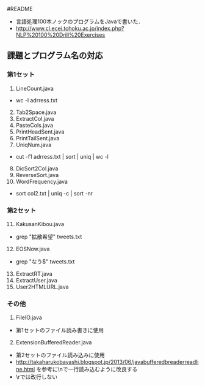 #README

- 言語処理100本ノックのプログラムをJavaで書いた．
- http://www.cl.ecei.tohoku.ac.jp/index.php?NLP%20100%20Drill%20Exercises

## 課題とプログラム名の対応
### 第1セット
1. LineCount.java  
 - wc -l adrress.txt 
2. Tab2Space.java 
3. ExtractCol.java
4. PasteCols.java
5. PrintHeadSent.java 
6. PrintTailSent.java
7. UniqNum.java
 - cut -f1 adrress.txt | sort | uniq | wc -l
8. DicSort2Col.java 
9. ReverseSort.java
10. WordFrequency.java
 - sort col2.txt | uniq -c | sort -nr

### 第2セット
11. KakusanKibou.java
 - grep "拡散希望" tweets.txt
12. EOSNow.java
 - grep "なう$" tweets.txt
13. ExtractRT.java
14. ExtractUser.java
15. User2HTMLURL.java

### その他
1. FileIO.java
 - 第1セットのファイル読み書きに使用
2. ExtensionBufferedReader.java 
 - 第2セットのファイル読み込みに使用
 - http://takaharukobayashi.blogspot.jp/2013/06/javabufferedbreaderreadline.html を参考に\nで一行読み込むように改良する
 - \rでは改行しない

